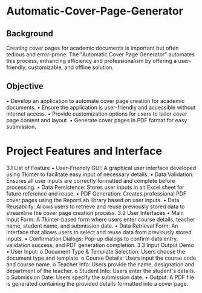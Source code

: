 # Automatic-Cover-Page-Generator

## Background
Creating cover pages for academic documents is important but often tedious and error-prone. The "Automatic Cover Page Generator" automates this process, enhancing efficiency and professionalism by offering a user-friendly, customizable, and offline solution.

## Objective
• Develop an application to automate cover page creation for academic documents.
• Ensure the application is user-friendly and accessible without internet access.
• Provide customization options for users to tailor cover page content and layout.
• Generate cover pages in PDF format for easy submission.

# Project Features and Interface
3.1 List of Feature
• User-Friendly GUI: A graphical user interface developed using Tkinter to facilitate easy
input of necessary details.
• Data Validation: Ensures all user inputs are correctly formatted and complete before
processing.
• Data Persistence: Stores user inputs in an Excel sheet for future reference and reuse.
• PDF Generation: Creates professional PDF cover pages using the ReportLab library based
on user inputs.
• Data Reusability: Allows users to retrieve and reuse previously stored data to streamline
the cover page creation process.
3.2 User Interfaces
• Main Input Form: A Tkinter-based form where users enter course details, teacher name,
student name, and submission date.
• Data Retrieval Form: An interface that allows users to select and reuse data from
previously stored inputs.
• Confirmation Dialogs: Pop-up dialogs to confirm data entry, validation success, and PDF
generation completion.
3.3 Input Output Demo
• User Input:
o Document Type & Template Selection: Users choose the document type and
template.
o Course Details: Users input the course code and course name.
o Teacher Info: Users provide the name, designation and department of the teacher.
o Student Info: Users enter the student's details.
o Submission Date: Users specify the submission date.
• Output: A PDF file is generated containing the provided details formatted into a cover
page.
